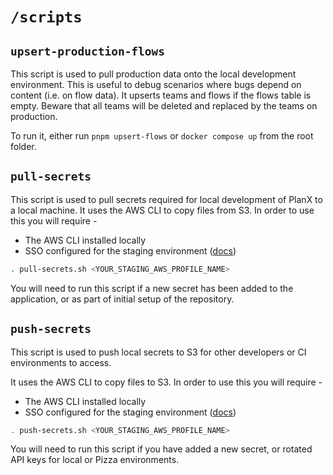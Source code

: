 # `/scripts`
## `upsert-production-flows`

This script is used to pull production data onto the local development environment.
This is useful to debug scenarios where bugs depend on content (i.e. on flow data).
It upserts teams and flows if the flows table is empty.
Beware that all teams will be deleted and replaced by the teams on production.

To run it, either run `pnpm upsert-flows` or `docker compose up` from the root folder.

## `pull-secrets`
This script is used to pull secrets required for local development of PlanX to a local machine.
It uses the AWS CLI to copy files from S3. In order to use this you will require - 
 - The AWS CLI installed locally
 - SSO configured for the staging environment ([docs](https://github.com/theopensystemslab/planx-new/blob/main/doc/how-to/how-to-setup-aws-sso-credentials.md))

```sh
. pull-secrets.sh <YOUR_STAGING_AWS_PROFILE_NAME>
```

You will need to run this script if a new secret has been added to the application, or as part of initial setup of the repository.

## `push-secrets`
This script is used to push local secrets to S3 for other developers or CI environments to access.

It uses the AWS CLI to copy files to S3. In order to use this you will require - 
 - The AWS CLI installed locally
 - SSO configured for the staging environment ([docs](https://github.com/theopensystemslab/planx-new/blob/main/doc/how-to/how-to-setup-aws-sso-credentials.md))

```sh
. push-secrets.sh <YOUR_STAGING_AWS_PROFILE_NAME>
```

You will need to run this script if you have added a new secret, or rotated API keys for local or Pizza environments.
